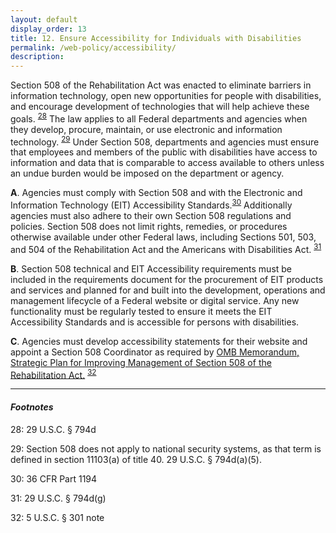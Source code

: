 ```yaml
---
layout: default
display_order: 13 
title: 12. Ensure Accessibility for Individuals with Disabilities
permalink: /web-policy/accessibility/
description:
---
```

Section 508 of the Rehabilitation Act was enacted to eliminate barriers in information technology, open new opportunities for people with disabilities, and encourage development of technologies that will help achieve these goals. <sup>[28](#myfootnote14)</sup>  The law applies to all Federal departments and agencies when they develop, procure, maintain, or use electronic and information technology. <sup>[29](#myfootnote14)</sup>  Under Section 508, departments and agencies must ensure that employees and members of the public with disabilities have access to information and data that is comparable to access available to others unless an undue burden would be imposed on the department or agency. 
 
**A**.	Agencies must comply with Section 508 and with the Electronic and Information Technology (EIT) Accessibility Standards.<sup>[30](#myfootnote14)</sup>  Additionally agencies must also adhere to their own Section 508 regulations and policies. Section 508 does not limit rights, remedies, or procedures otherwise available under other Federal laws, including Sections 501, 503, and 504 of the Rehabilitation Act and the Americans with Disabilities Act. <sup>[31](#myfootnote12)</sup> 

**B**. Section 508 technical and EIT Accessibility requirements must be included in the requirements document for the procurement of EIT products and services and planned for and built into the development, operations and management lifecycle of a Federal website or digital service. Any new functionality must be regularly tested to ensure it meets the EIT Accessibility Standards and is accessible for persons with disabilities. 

**C**.	Agencies must develop accessibility statements for their website and appoint a Section 508 Coordinator as required by [OMB Memorandum, Strategic Plan for Improving Management of Section 508 of the Rehabilitation Act.](https://www.whitehouse.gov/sites/default/files/omb/procurement/memo/strategic-plan-508-compliance.pdf)  <sup>[32](#myfootnote12)</sup> 

***

#### *Footnotes*
<a name="myfootnote12">28</a>: 29 U.S.C. § 794d 

<a name="myfootnote12">29</a>: Section 508 does not apply to national security systems, as that term is defined in section 11103(a) of title 40. 29 U.S.C. § 794d(a)(5).

<a name="myfootnote12">30</a>: 36 CFR Part 1194

<a name="myfootnote12">31</a>: 29 U.S.C. § 794d(g)

<a name="myfootnote12">32</a>: 5 U.S.C. § 301 note 
